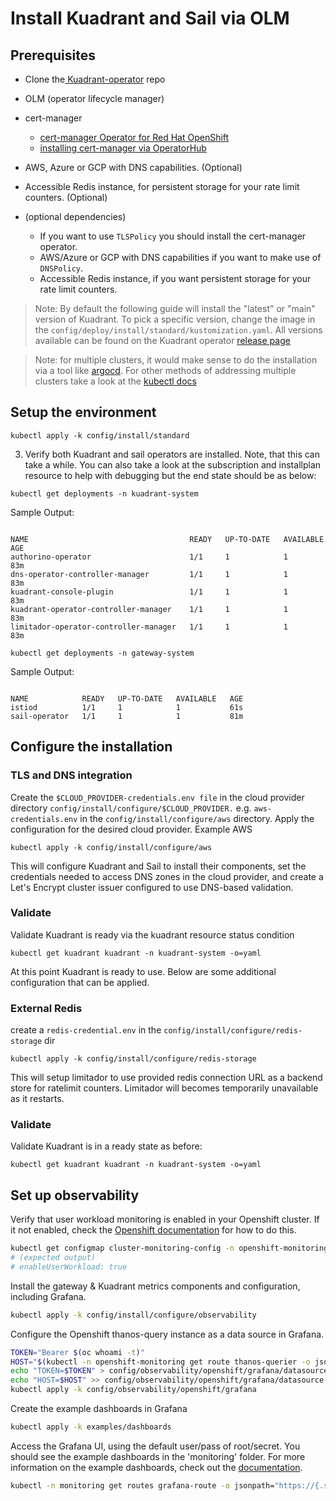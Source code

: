 # Install Kuadrant and Sail via OLM

## Prerequisites  
- Clone the[ Kuadrant-operator](https://github.com/Kuadrant/kuadrant-operator) repo
- OLM (operator lifecycle manager)
- cert-manager 
  - [cert-manager Operator for Red Hat OpenShift](https://docs.openshift.com/container-platform/4.16/security/cert_manager_operator/cert-manager-operator-install.html)
  - [installing cert-manager via OperatorHub](https://cert-manager.io/docs/installation/operator-lifecycle-manager/)
- AWS, Azure or GCP with DNS capabilities. (Optional)
- Accessible Redis instance, for persistent storage for your rate limit counters. (Optional)

- (optional dependencies)
  - If you want to use `TLSPolicy` you should install the cert-manager operator. 
  - AWS/Azure or GCP with DNS capabilities if you want to make use of `DNSPolicy`.
  - Accessible Redis instance, if you want persistent storage for your rate limit counters.




> Note: By default the following guide will install the "latest" or "main" version of Kuadrant. To pick a specific version, change the image in the `config/deploy/install/standard/kustomization.yaml`. All versions available can be found on the Kuadrant operator [release page](https://github.com/Kuadrant/kuadrant-operator/releases)

> Note: for multiple clusters, it would make sense to do the installation via a tool like [argocd](https://argo-cd.readthedocs.io/en/stable/). For other methods of addressing multiple clusters take a look at the [kubectl docs](https://kubernetes.io/docs/tasks/access-application-cluster/configure-access-multiple-clusters/)

## Setup the environment

```
kubectl apply -k config/install/standard
``` 

3) Verify both Kuadrant and sail operators are installed. Note, that this can take a while. You can also take a look at the subscription and installplan resource to help with debugging but the end state should be as below:

```
kubectl get deployments -n kuadrant-system
```

Sample Output:


```

NAME                                    READY   UP-TO-DATE   AVAILABLE   AGE
authorino-operator                      1/1     1            1           83m
dns-operator-controller-manager         1/1     1            1           83m
kuadrant-console-plugin                 1/1     1            1           83m
kuadrant-operator-controller-manager    1/1     1            1           83m
limitador-operator-controller-manager   1/1     1            1           83m

```



```
kubectl get deployments -n gateway-system
```

Sample Output:

```

NAME            READY   UP-TO-DATE   AVAILABLE   AGE
istiod          1/1     1            1           61s
sail-operator   1/1     1            1           81m

```

## Configure the installation

### TLS and DNS integration


Create the `$CLOUD_PROVIDER-credentials.env file` in the cloud provider directory `config/install/configure/$CLOUD_PROVIDER.` e.g. `aws-credentials.env` in the `config/install/configure/aws` directory. Apply the configuration for the desired cloud provider. Example AWS

```
kubectl apply -k config/install/configure/aws

```

This will configure Kuadrant and Sail to install their components, set the credentials needed to access DNS zones in the cloud provider, and create a Let's Encrypt cluster issuer configured to use DNS-based validation.

### Validate

Validate Kuadrant is ready via the kuadrant resource status condition

```
kubectl get kuadrant kuadrant -n kuadrant-system -o=yaml

```

At this point Kuadrant is ready to use. Below are some additional configuration that can be applied.

### External Redis

create a `redis-credential.env` in the `config/install/configure/redis-storage` dir

```
kubectl apply -k config/install/configure/redis-storage

```

This will setup limitador to use provided redis connection URL as a backend store for ratelimit counters. Limitador will becomes temporarily unavailable as it restarts.

### Validate

Validate Kuadrant is in a ready state as before:

```
kubectl get kuadrant kuadrant -n kuadrant-system -o=yaml

```

## Set up observability

Verify that user workload monitoring is enabled in your Openshift cluster.
If it not enabled, check the [Openshift documentation](https://docs.openshift.com/container-platform/4.17/observability/monitoring/enabling-monitoring-for-user-defined-projects.html) for how to do this.


```bash
kubectl get configmap cluster-monitoring-config -n openshift-monitoring -o jsonpath='{.data.config\.yaml}'|grep enableUserWorkload
# (expected output)
# enableUserWorkload: true
```

Install the gateway & Kuadrant metrics components and configuration, including Grafana.

```bash
kubectl apply -k config/install/configure/observability
```

Configure the Openshift thanos-query instance as a data source in Grafana.

```bash
TOKEN="Bearer $(oc whoami -t)"
HOST="$(kubectl -n openshift-monitoring get route thanos-querier -o jsonpath='https://{.status.ingress[].host}')"
echo "TOKEN=$TOKEN" > config/observability/openshift/grafana/datasource.env
echo "HOST=$HOST" >> config/observability/openshift/grafana/datasource.env
kubectl apply -k config/observability/openshift/grafana
```

Create the example dashboards in Grafana

```bash
kubectl apply -k examples/dashboards
```

Access the Grafana UI, using the default user/pass of root/secret.
You should see the example dashboards in the 'monitoring' folder.
For more information on the example dashboards, check out the [documentation](https://docs.kuadrant.io/latest/kuadrant-operator/doc/observability/examples/).

```bash
kubectl -n monitoring get routes grafana-route -o jsonpath="https://{.status.ingress[].host}"
```
